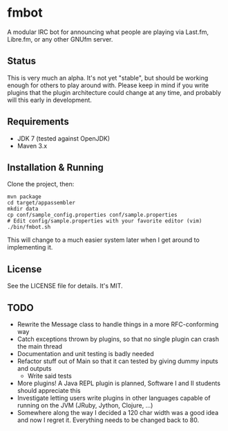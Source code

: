 fmbot
=====

A modular IRC bot for announcing what people are playing via Last.fm, Libre.fm,
or any other GNUfm server.

Status
------
This is very much an alpha. It's not yet "stable", but should be working enough
for others to play around with.  Please keep in mind if you write plugins that
the plugin architecture could change at any time, and probably will this early
in development.

Requirements
------------
- JDK 7 (tested against OpenJDK)
- Maven 3.x

Installation & Running
----------------------
Clone the project, then:

    mvn package
    cd target/appassembler
    mkdir data
    cp conf/sample_config.properties conf/sample.properties
    # Edit config/sample.properties with your favorite editor (vim)
    ./bin/fmbot.sh

This will change to a much easier system later when I get around to
implementing it.

License
-------
See the LICENSE file for details. It's MIT.

TODO
----
- Rewrite the Message class to handle things in a more RFC-conforming way
- Catch exceptions thrown by plugins, so that no single plugin can crash the
  main thread
- Documentation and unit testing is badly needed
- Refactor stuff out of Main so that it can tested by giving dummy inputs and
  outputs
  - Write said tests
- More plugins! A Java REPL plugin is planned, Software I and II students
  should appreciate this
- Investigate letting users write plugins in other languages capable of running
  on the JVM (JRuby, Jython, Clojure, ...)
- Somewhere along the way I decided a 120 char width was a good idea and now I
  regret it. Everything needs to be changed back to 80.
